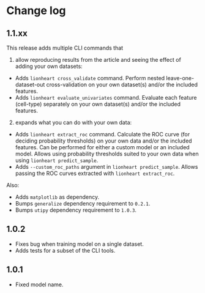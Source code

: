# Change log

## 1.1.xx

This release adds multiple CLI commands that 

1) allow reproducing results from the article and seeing the effect of adding your own datasets:

 - Adds `lionheart cross_validate` command. Perform nested leave-one-dataset-out cross-validation on your own dataset(s) and/or the included features.
 - Adds `lionheart evaluate_univariates` command. Evaluate each feature (cell-type) separately on your own dataset(s) and/or the included features.
 
2) expands what you can do with your own data:

 - Adds `lionheart extract_roc` command. Calculate the ROC curve (for deciding probability thresholds) on your own data and/or the included features. Can be performed for either a custom model or an included model. Allows using probability thresholds suited to your own data when using `lionheart predict_sample`.
 - Adds `--custom_roc_paths` argument in `lionheart predict_sample`. Allows passing the ROC curves extracted with `lionheart extract_roc`.
 
Also:

 - Adds `matplotlib` as dependency.
 - Bumps `generalize` dependency requirement to `0.2.1`.
 - Bumps `utipy` dependency requirement to `1.0.3`.

## 1.0.2

 - Fixes bug when training model on a single dataset.
 - Adds tests for a subset of the CLI tools.

## 1.0.1

 - Fixed model name.